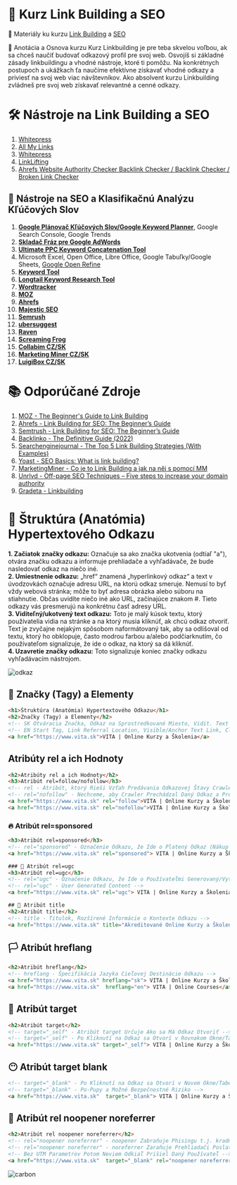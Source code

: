 # 🔗 Kurz Link Building a SEO
💼 Materiály ku kurzu [Link Building](https://www.it-academy.sk/kurz/linkbuilding-i-zaciatocnik/) a [SEO](https://www.it-academy.sk/kurz/zaklady-seo-optimalizacia-pre-vyhladavace-i/)

📑 Anotácia a Osnova kurzu
Kurz Linkbuilding je pre teba skvelou voľbou, ak sa chceš naučiť budovať odkazový profil pre svoj web. Osvojíš si základné zásady linkbuildingu a vhodné nástroje, ktoré ti pomôžu. Na konkrétnych postupoch a ukážkach ťa naučíme efektívne získavať vhodné odkazy a priviesť na svoj web viac návštevníkov. Ako absolvent kurzu Linkbuilding zvládneš pre svoj web získavať relevantné a cenné odkazy.

# 🛠️ Nástroje na Link Building a SEO
1. [Whitepress](https://www.whitepress.com)
2. [All My Links](https://allmylinks.com)
3. [Whitepress](https://www.whitepress.com)
4. [LinkLifting](https://linklifting.com/)
5. [Ahrefs Website Authority Checker Backlink Checker / Backlink Checker / Broken Link Checker](https://ahrefs.com/website-authority-checker)

## 🔨 Nástroje na SEO a Klasifikačnú Analýzu Kľúčových Slov
1. [**Google Plánovač Kľúčových Slov/Google Keyword Planner**](https://ads.google.com/aw/keywordplanner), Google Search Console, Google Trends
2. [**Skladač Fráz pre Google AdWords**](http://kw.tre.sk/sk)
3. [**Ultimate PPC Keyword Concatenation Tool**](https://www.found.co.uk/ppc-keyword-tool/)
4. Microsoft Excel, Open Office, Libre Office, Google Tabuľky/Google Sheets, [Google Open Refine](https://openrefine.org/)
5. [**Keyword Tool**](https://www.keywordtool.io)
6. [**Longtail Keyword Research Tool**](https://www.keyword.io)
7. [**Wordtracker**](https://www.wordtracker.com/)
8. [**MOZ**](https://moz.com/products)
9. [**Ahrefs**](https://www.ahrefs.com/)
10. [**Majestic SEO**](https://majestic.com/)
11. [**Semrush**](https://www.semrush.com/)
12. [**ubersuggest**](https://neilpatel.com/ubersuggest/)
13. [**Raven**](https://raven.com)
13. [**Screaming Frog**](https://www.screamingfrog.co.uk/seo-spider/)
14. [**Collabim CZ/SK**](https://www.collabim.cz/sk)
15. [**Marketing Miner CZ/SK**](https://www.marketingminer.com/sk)
16. [**LuigiBox CZ/SK**](https://www.luigibox.com/)

# 📚 Odporúčané Zdroje
1. [MOZ - The Beginner's Guide to Link Building](https://moz.com/beginners-guide-to-link-building)
1. [Ahrefs - Link Building for SEO: The Beginner’s Guide](https://ahrefs.com/blog/link-building/)
1. [Semtrush - Link Building for SEO: The Beginner’s Guide](https://www.semrush.com/blog/link-building/)
1. [Backlinko - The Definitive Guide (2022)](https://backlinko.com/link-building)
1. [Searchenginejournal - The Top 5 Link Building Strategies (With Examples)](https://www.searchenginejournal.com/top-link-building-strategies/435147/)
1. [Yoast - SEO Basics: What is link building?](https://yoast.com/what-is-link-building/)
1. [MarketingMiner - Co je to Link Building a jak na něj s pomocí MM](https://www.marketingminer.com/sk/blog/link-building-co-to-je.html)
1. [Unrlvd - Off-page SEO Techniques – Five steps to increase your domain authority](https://www.unrvld.com/viewpoint/off-page-seo-techniques)
1. [Gradeta - Linkbuilding](https://gradeta.sk/kategoria/linkbuilding)

# 📏 Štruktúra (Anatómia) Hypertextového Odkazu
**1. Začiatok značky odkazu:** Označuje sa ako značka ukotvenia (odtiaľ "a"), otvára značku odkazu a informuje prehliadače a vyhľadávače, že bude nasledovať odkaz na niečo iné.  
**2. Umiestnenie odkazu:** „href“ znamená „hyperlinkový odkaz“ a text v úvodzovkách označuje adresu URL, na ktorú odkaz smeruje. Nemusí to byť vždy webová stránka; môže to byť adresa obrázka alebo súboru na stiahnutie. Občas uvidíte niečo iné ako URL, začínajúce znakom #. Tieto odkazy vás presmerujú na konkrétnu časť adresy URL.  
**3. Viditeľný/ukotvený text odkazu:** Toto je malý kúsok textu, ktorý používatelia vidia na stránke a na ktorý musia kliknúť, ak chcú odkaz otvoriť. Text je zvyčajne nejakým spôsobom naformátovaný tak, aby sa odlišoval od textu, ktorý ho obklopuje, často modrou farbou a/alebo podčiarknutím, čo používateľom signalizuje, že ide o odkaz, na ktorý sa dá kliknúť.  
**4. Uzavretie značky odkazu:** Toto signalizuje koniec značky odkazu vyhľadávacím nástrojom.  

![odkaz](https://user-images.githubusercontent.com/24510943/215290580-db405ec0-5190-4088-9bca-87f46b46d672.png)

## 🔖 Značky (Tagy) a Elementy</h2>
```html
<h1>Štruktúra (Anatómia) Hypertextového Odkazu</h1>
<h2>Značky (Tagy) a Elementy</h2>
<!-- SK Otváracia Značka, Odkaz na Sprostredkované Miesto, Vidit. Text Odkazu, Uzatváracia Značka -->
<!-- EN Start Tag, Link Referral Location, Visible/Anchor Text Link, Close Tag -->
<a href="https://www.vita.sk">VITA | Online Kurzy a Školenia</a>
```
## Atribúty rel a ich Hodnoty
```html
<h2>Atribúty rel a ich Hodnoty</h2>  
<h3>Atribút rel=follow/nofollow</h3>
<!-- rel - Atribút, ktorý Rieši Vzťah Predávania Odkazovej Štavy Crawlerom -->
<!-- rel="nofollow" - Nechceme, aby Crawler Prechádzal Daný Odkaz a Prenášal Odkazovú Štavu -->
<a href="https://www.vita.sk" rel="follow">VITA | Online Kurzy a Školenia</a>
<a href="https://www.vita.sk" rel="nofollow">VITA | Online Kurzy a Školenia</a>
```
### 🔥 Atribút rel=sponsored
```html
<h3>Atribút rel=sponsored</h3>
<!-- rel="sponsored" - Označenie Odkazu, že Ide o Platený Odkaz (Nákup Odkazu, Články, PR)-->
<a href="https://www.vita.sk" rel="sponsored"> VITA | Online Kurzy a Školenia</a>
```
```html
### 🤼 Atribút rel=ugc
<h3>Atribút rel=ugc</h3> 
<!-- rel="ugc" - Označenie Odkazu, že Ide o Používateľmi Generovaný/Vytvorený Odkaz. Napríklad Používatelia Tvoria a Píšu Obsah s Odkazmi v Komentároch -->
<!-- rel="ugc" - User Generated Content -->
<a href="https://www.vita.sk" rel="ugc"> VITA | Online Kurzy a Školenia</a>
```
```html
## 🔑 Atribút title
<h2>Atribút title</h2>  
<!-- title - Titulok, Rozšírené Informácie o Kontexte Odkazu -->
<a href="https://www.vita.sk" title="Akreditované Online Kurzy a Školenia">VITA | Online Kurzy a Školenia</a>
```
## 🏳️ Atribút hreflang
```html
<h2>Atribút hreflang</h2>  
<!-- hreflang - Špecifikácia Jazyka Cieľovej Destinácie Odkazu -->
<a href="https://www.vita.sk" hreflang="sk"> VITA | Online Kurzy a Školenia</a>
<a href="https://www.vita.sk"  hreflang="en"> VITA | Online Courses</a>
```
## 🎯 Atribút target
```html
<h2>Atribút target</h2>  
<!-- target="_self" - Atribút target Určuje Ako sa Má Odkaz Otvoriť -->
<!-- target="_self" - Po Kliknutí na Odkaz sa Otvorí v Rovnakom Okne/Tabe Prehliadača -->
<a href="https://www.vita.sk" target="_self"> VITA | Online Kurzy a Školenia</a>
```
## 😶 Atribút target blank
```html
<!-- target="_blank" - Po Kliknutí na Odkaz sa Otvorí v Novom Okne/Tabe Prehliadača -->
<!-- target="_blank" - Po-Pupy a Možné Bezpečnostné Riziko -->
<a href="https://www.vita.sk"  target="_blank"> VITA | Online Kurzy a Školenia</a>
```
## 🔐 Atribút rel noopener noreferrer
```html
<h2>Atribút rel noopener noreferrer</h2>  
<!-- rel="noopener noreferrer" - noopener Zabraňuje Phisingu t.j. kradnutiu Informácií zo Zdrojovej Stránky, pretože Zabraňuje Zneužitie JavaScript Funkcie window.opener -->
<!-- rel="noopener noreferrer" - noreferrer Zaraňuje Prehliadači Poslať Cieľovej Stránky Informácie o Stránke, Odkiaľ Prišiel Používateľ Pomocou HTTP Hlavičky -->
<!-- Bez UTM Parametrov Potom Neviem Odkiaľ Prišiel Daný Používateľ -->
<a href="https://www.vita.sk"  target="_blank" rel="noopener noreferrer">VITA | Online Kurzy a Školenia</a>
```
![carbon](https://user-images.githubusercontent.com/24510943/215289258-9e4c33e2-55d3-4ee9-81ab-ceb97798063f.png)

